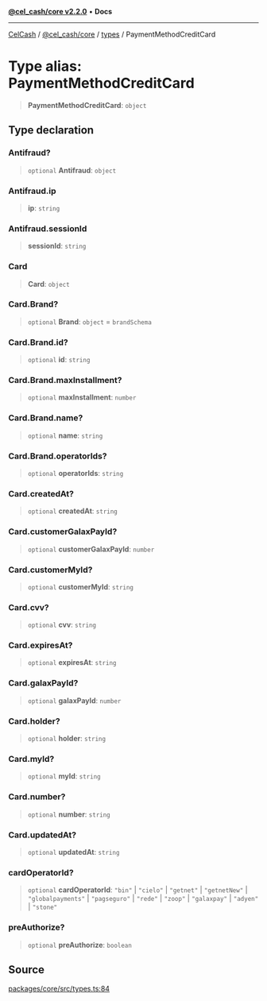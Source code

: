 [**@cel_cash/core v2.2.0**](../../README.md) • **Docs**

***

[CelCash](../../../../packages.md) / [@cel\_cash/core](../../README.md) / [types](../README.md) / PaymentMethodCreditCard

# Type alias: PaymentMethodCreditCard

> **PaymentMethodCreditCard**: `object`

## Type declaration

### Antifraud?

> `optional` **Antifraud**: `object`

### Antifraud.ip

> **ip**: `string`

### Antifraud.sessionId

> **sessionId**: `string`

### Card

> **Card**: `object`

### Card.Brand?

> `optional` **Brand**: `object` = `brandSchema`

### Card.Brand.id?

> `optional` **id**: `string`

### Card.Brand.maxInstallment?

> `optional` **maxInstallment**: `number`

### Card.Brand.name?

> `optional` **name**: `string`

### Card.Brand.operatorIds?

> `optional` **operatorIds**: `string`

### Card.createdAt?

> `optional` **createdAt**: `string`

### Card.customerGalaxPayId?

> `optional` **customerGalaxPayId**: `number`

### Card.customerMyId?

> `optional` **customerMyId**: `string`

### Card.cvv?

> `optional` **cvv**: `string`

### Card.expiresAt?

> `optional` **expiresAt**: `string`

### Card.galaxPayId?

> `optional` **galaxPayId**: `number`

### Card.holder?

> `optional` **holder**: `string`

### Card.myId?

> `optional` **myId**: `string`

### Card.number?

> `optional` **number**: `string`

### Card.updatedAt?

> `optional` **updatedAt**: `string`

### cardOperatorId?

> `optional` **cardOperatorId**: `"bin"` \| `"cielo"` \| `"getnet"` \| `"getnetNew"` \| `"globalpayments"` \| `"pagseguro"` \| `"rede"` \| `"zoop"` \| `"galaxpay"` \| `"adyen"` \| `"stone"`

### preAuthorize?

> `optional` **preAuthorize**: `boolean`

## Source

[packages/core/src/types.ts:84](https://github.com/Pyxlab/celcash/blob/9e2eeefc75067a4b86d18d5bb144eb4446f097c2/packages/core/src/types.ts#L84)
